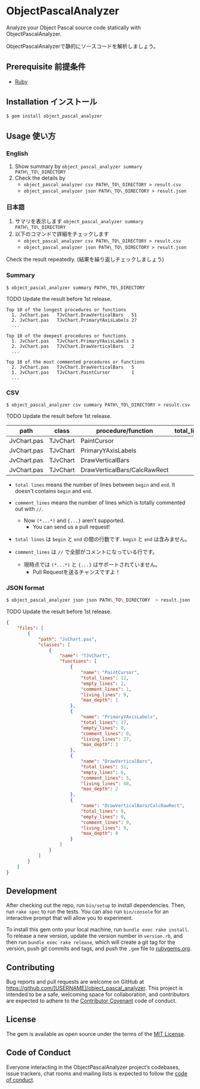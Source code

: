 # ObjectPascalAnalyzer

Analyze your Object Pascal source code statically with ObjectPascalAnalyzer.

ObjectPascalAnalyzerで静的にソースコードを解析しましょう。


## Prerequisite 前提条件

- [Ruby](https://www.ruby-lang.org/ja/downloads/)


## Installation インストール

```bash
$ gem install object_pascal_analyzer
```

## Usage 使い方

### English

1. Show summary by `object_pascal_analyzer summary PATH\_TO\_DIRECTORY`
1. Check the details by
    - `object_pascal_analyzer csv PATH\_TO\_DIRECTORY > result.csv`
    - `object_pascal_analyzer json PATH\_TO\_DIRECTORY > result.json`

### 日本語

1. サマリを表示します `object_pascal_analyzer summary PATH\_TO\_DIRECTORY`
1. 以下のコマンドで詳細をチェックします
    - `object_pascal_analyzer csv PATH\_TO\_DIRECTORY > result.csv`
    - `object_pascal_analyzer json PATH\_TO\_DIRECTORY > result.json`

Check the result repeatedly. (結果を繰り返しチェックしましょう)

### Summary

```
$ object_pascal_analyzer summary PATH\_TO\_DIRECTORY
```

TODO Update the result before 1st release.

```
Top 10 of the longest procedures or functions
  1. JvChart.pas   TJvChart.DrawVerticalBars   51
  2. JvChart.pas   TJvChart.PrimaryYAxisLabels 27
  ...

Top 10 of the deepest procedures or functions
  1. JvChart.pas   TJvChart.PrimaryYAxisLabels 3
  2. JvChart.pas   TJvChart.DrawVerticalBars   2
  ...

Top 10 of the most commented procedures or functions
  2. JvChart.pas   TJvChart.DrawVerticalBars   5
  1. JvChart.pas   TJvChart.PaintCursor        1
  ...
```


### CSV

```
$ object_pascal_analyzer csv summary PATH\_TO\_DIRECTORY > result.csv
```

TODO Update the result before 1st release.

| path          | class           | procedure/function | total\_lines | empty\_lines | comment\_lines | living\_lines  | max\_depth |
|---------------|-----------------|--------------------|-------------:|-------------:|---------------:|---------------:|-----------:|
| JvChart.pas   | TJvChart        | PaintCursor        | 12           | 2            | 1              | 9              | 1          |
| JvChart.pas   | TJvChart        | PrimaryYAxisLabels | 27           | 0            | 0              | 27             | 3          |
| JvChart.pas   | TJvChart        | DrawVerticalBars   | 51           | 6            | 5              | 40             | 2          |
| JvChart.pas   | TJvChart        | DrawVerticalBars/CalcRawRect | 9  | 0            | 0              |  9             | 0          |


- `total lines` means the number of lines between `begin` and `end`. It doesn't contains `begin` and `end`.
- `comment_lines` means the number of lines which is totally commented out with `//`.
    - Now `(*...*)` and `{...}` aren't supported.
        - You can send us a pull request!


- `total lines` は `begin` と `end` の間の行数です. `begin` と `end` は含みません。
- `comment_lines` は `//` で全部がコメントになっている行です。
    - 現時点では `(*...*)` と `{...}` はサポートされていません。
        - Pull Requestを送るチャンスですよ！

### JSON format

```bash
$ object_pascal_analyzer json json PATH\_TO\_DIRECTORY  > result.json
```

TODO Update the result before 1st release.

```json
{
    "files": [
        {
            "path": "JvChart.pas",
            "classes": [
                {
                    "name": "TJvChart",
                    "functions": [
                        {
                            "name": "PaintCursor",
                            "total_lines": 12,
                            "empty_lines": 2,
                            "comment_lines": 1,
                            "living_lines": 9,
                            "max_depth": 1
                        },
                        {
                            "name": "PrimaryYAxisLabels",
                            "total_lines": 27,
                            "empty_lines": 0,
                            "comment_lines": 0,
                            "living_lines": 27,
                            "max_depth": 3
                        },
                        {
                            "name": "DrawVerticalBars",
                            "total_lines": 51,
                            "empty_lines": 6,
                            "comment_lines": 5,
                            "living_lines": 40,
                            "max_depth": 2
                        },
                        {
                            "name": "DrawVerticalBars/CalcRawRect",
                            "total_lines": 9,
                            "empty_lines": 0,
                            "comment_lines": 0,
                            "living_lines": 9,
                            "max_depth": 0
                        }
                    ]
                }
            ]
        }
    ]
}
```


## Development

After checking out the repo, run `bin/setup` to install dependencies. Then, run `rake spec` to run the tests. You can also run `bin/console` for an interactive prompt that will allow you to experiment.

To install this gem onto your local machine, run `bundle exec rake install`. To release a new version, update the version number in `version.rb`, and then run `bundle exec rake release`, which will create a git tag for the version, push git commits and tags, and push the `.gem` file to [rubygems.org](https://rubygems.org).

## Contributing

Bug reports and pull requests are welcome on GitHub at https://github.com/[USERNAME]/object_pascal_analyzer. This project is intended to be a safe, welcoming space for collaboration, and contributors are expected to adhere to the [Contributor Covenant](http://contributor-covenant.org) code of conduct.

## License

The gem is available as open source under the terms of the [MIT License](https://opensource.org/licenses/MIT).

## Code of Conduct

Everyone interacting in the ObjectPascalAnalyzer project’s codebases, issue trackers, chat rooms and mailing lists is expected to follow the [code of conduct](https://github.com/[USERNAME]/object_pascal_analyzer/blob/master/CODE_OF_CONDUCT.md).
